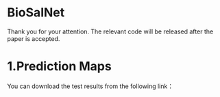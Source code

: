# BioSalNet
Thank you for your attention. The relevant code will be released after the paper is accepted.
# 1.Prediction Maps
You can download the test results from the following link：
